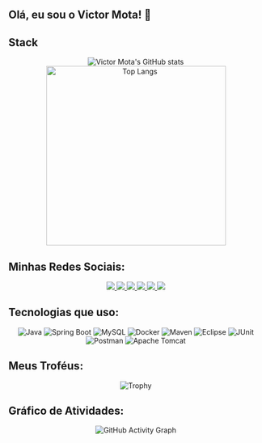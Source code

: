 ## Olá, eu sou o Victor Mota! 👋

## Stack
<div align="center">
  <img src="https://github-readme-stats.vercel.app/api?username=jasonluizwf&show_icons=true&theme=dracula" alt="Victor Mota's GitHub stats"/>
  <img src="https://github-readme-stats.vercel.app/api/top-langs/?username=jasonluizwf&layout=compact&theme=dracula" alt="Top Langs" width="355" />
</div>


## Minhas Redes Sociais:
<div align="center">
  <a href="https://stackoverflow.com/users/23273618" target="_blank">
    <img src="https://img.shields.io/badge/-StackOverflow-F58025?style=for-the-badge&logo=stack-overflow&logoColor=white" target="_blank">
  </a>

  <a href="https://x.com/tiaopedreiro38" target="_blank">
    <img src="https://img.shields.io/badge/-X-1DA1F2?style=for-the-badge&logo=x&logoColor=white" target="_blank">
  </a>
  
  <a href="https://instagram.com/victorluizmt" target="_blank">
    <img src="https://img.shields.io/badge/-Instagram-%23E4405F?style=for-the-badge&logo=instagram&logoColor=white" target="_blank">
  </a>
  
  <a href="https://discord.com/users/tiao_pedreiro" target="_blank">
    <img src="https://img.shields.io/badge/-Discord-5865F2?style=for-the-badge&logo=discord&logoColor=white" target="_blank">
  </a>
  
  <a href="mailto:victorluizfacul@gmail.com">
    <img src="https://img.shields.io/badge/-Gmail-%23333?style=for-the-badge&logo=gmail&logoColor=white" target="_blank">
  </a>
  
  <a href="https://www.linkedin.com/in/victor-luiz-da-silva-mota-3872521ab/" target="_blank">
    <img src="https://img.shields.io/badge/-LinkedIn-%230077B5?style=for-the-badge&logo=linkedin&logoColor=white" target="_blank">
  </a>
</div>

## Tecnologias que uso:
<div align="center">
  
  ![Java](https://img.shields.io/badge/Java-ED8B00?style=for-the-badge&logo=java&logoColor=white)
  ![Spring Boot](https://img.shields.io/badge/Spring_Boot-6DB33F?style=for-the-badge&logo=spring-boot&logoColor=white)
  ![MySQL](https://img.shields.io/badge/MySQL-4479A1?style=for-the-badge&logo=mysql&logoColor=white)
  ![Docker](https://img.shields.io/badge/Docker-2496ED?style=for-the-badge&logo=docker&logoColor=white)
  ![Maven](https://img.shields.io/badge/Maven-C71A36?style=for-the-badge&logo=apache-maven&logoColor=white)
  ![Eclipse](https://img.shields.io/badge/Eclipse-2C2255?style=for-the-badge&logo=eclipse&logoColor=white)
  ![JUnit](https://img.shields.io/badge/JUnit-25A162?style=for-the-badge&logo=junit5&logoColor=white)
  ![Postman](https://img.shields.io/badge/Postman-FF6C37?style=for-the-badge&logo=postman&logoColor=white)
  ![Apache Tomcat](https://img.shields.io/badge/Apache_Tomcat-F8DC75?style=for-the-badge&logo=apache-tomcat&logoColor=black)

</div>

## Meus Troféus:
<div align="center">
  
  ![Trophy](https://github-profile-trophy.vercel.app/?username=jasonluizwf&theme=dracula)
  
</div>

## Gráfico de Atividades:
<div align="center">
  
  ![GitHub Activity Graph](https://github-readme-activity-graph.vercel.app/graph?username=jasonluizwf&theme=dracula)
  
</div>
